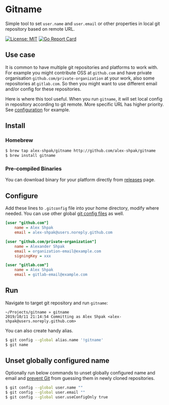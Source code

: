 # Gitname
Simple tool to set `user.name` and `user.email` or other properties in local git repository based on remote URL.

[![License: MIT](https://img.shields.io/badge/License-MIT-blue.svg)](LICENSE)
[![Go Report Card](https://goreportcard.com/badge/github.com/alex-shpak/gitname)](https://goreportcard.com/report/github.com/alex-shpak/gitname)

## Use case
It is common to have multiple git repositories and platforms to work with. For example you might contribute OSS at `github.com` and have private organisation `github.com/private-organization` at your work, also some repositories at `gitlab.com`. So then you might want to use different email and/or config for these repositories.

Here is where this tool useful. When you run `gitname`, it will set local config in repository according to git remote.  More specific URL has higher priority. See [configuration](#configure) for example.

## Install
### Homebrew
```sh
$ brew tap alex-shpak/gitname http://github.com/alex-shpak/gitname
$ brew install gitname
```

### Pre-compiled Binaries
You can download binary for your platform directly from [releases](https://github.com/alex-shpak/gitname/releases) page.

## Configure
Add these lines to `.gitconfig` file into your home directory, modify where needed. You can use other global [git config files](https://git-scm.com/docs/git-config#FILES) as well.

```ini
[user "github.com"]
	name = Alex Shpak
	email = alex-shpak@users.noreply.github.com

[user "github.com/private-organization"]
	name = Alexander Shpak
	email = organization-email@example.com
	signingKey = xxx

[user "gitlab.com"]
	name = Alex Shpak
	email = gitlab-email@example.com
```

## Run
Navigate to target git repository and run `gitname`:
```
~/Projects/gitname » gitname
2019/10/11 21:14:54 Committing as Alex Shpak <alex-shpak@users.noreply.github.com>
```

You can also create handy alias.

```sh
$ git config --global alias.name '!gitname'
$ git name
```

## Unset globally configured name
Optionally run below commands to unset globally configured name and email and [prevent Git](https://git-scm.com/docs/git-config#git-config-useruseConfigOnly) from guessing them in newly cloned repositories.

```sh
$ git config --global user.name ""
$ git config --global user.email ""
$ git config --global user.useConfigOnly true
```
